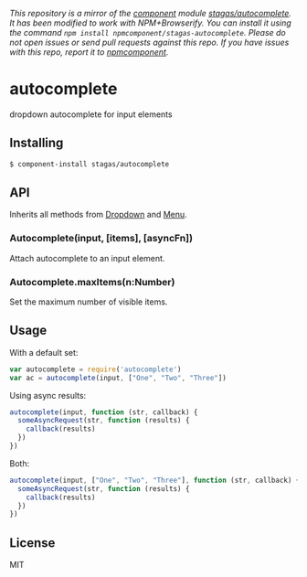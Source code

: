*This repository is a mirror of the [component](http://component.io) module [stagas/autocomplete](http://github.com/stagas/autocomplete). It has been modified to work with NPM+Browserify. You can install it using the command `npm install npmcomponent/stagas-autocomplete`. Please do not open issues or send pull requests against this repo. If you have issues with this repo, report it to [npmcomponent](https://github.com/airportyh/npmcomponent).*

# autocomplete

dropdown autocomplete for input elements

## Installing

```sh
$ component-install stagas/autocomplete
```

## API

Inherits all methods from [Dropdown](https://github.com/stagas/dropdown) and [Menu](https://github.com/stagas/menu).

### Autocomplete(input, [items], [asyncFn])

Attach autocomplete to an input element.

### Autocomplete.maxItems(n:Number)

Set the maximum number of visible items.

## Usage


With a default set:

```js
var autocomplete = require('autocomplete')
var ac = autocomplete(input, ["One", "Two", "Three"])
```

Using async results:

```js
autocomplete(input, function (str, callback) {
  someAsyncRequest(str, function (results) {
    callback(results)
  })
})
```

Both:

```js
autocomplete(input, ["One", "Two", "Three"], function (str, callback) {
  someAsyncRequest(str, function (results) {
    callback(results)
  })
})
```

## License

MIT
